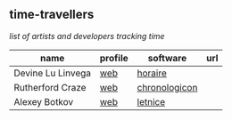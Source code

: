 ## time-travellers
_list of artists and developers tracking time_

name | profile | software | url
---|---|---|---
Devine Lu Linvega | [web](https://wiki.xxiivv.com) | [horaire](https://wiki.xxiivv.com/#horaire)
Rutherford Craze | [web](https://craze.co.uk) | [chronologicon](https://craze.co.uk/chronologicon)
Alexey Botkov | [web](https://nomand.co) | [letnice](https://nomand.github.io/Letnice)
